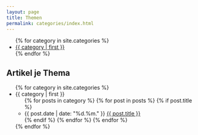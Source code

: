 ```yaml
---
layout: page
title: Themen
permalink: categories/index.html
---
```


<ul id="category-list">
{% for category in site.categories %}
  <li><a href="#{{ category | first }}">{{ category | first }}</a></li>
{% endfor %}
</ul>

<h2>Artikel je Thema</h2>
<ul id="category-posts">
{% for category in site.categories %}
  <li>
    <a name="{{ category | first }}">{{ category | first }}</a>
    <ul>
    {% for posts in category %}
      {% for post in posts %}
        {% if post.title %}
        <li><time datetime="{{ post.date | date_to_xmlschema }}">{{ post.date | date: "%d.%m." }}</time> <a href="{{ post.url }}">{{ post.title }}</a></li>
        {% endif %}
      {% endfor %}
    {% endfor %}
    </ul>
  </li>
{% endfor %}
</ul>